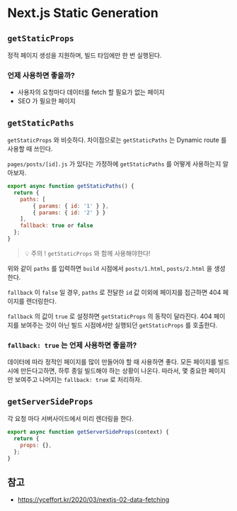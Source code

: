 # Next.js Static Generation

## `getStaticProps`

정적 페이지 생성을 지원하며, 빌드 타임에만 한 번 실행된다.

### 언제 사용하면 좋을까?

- 사용자의 요청마다 데이터를 fetch 할 필요가 없는 페이지
- SEO 가 필요한 페이지

## `getStaticPaths`

`getStaticProps` 와 비슷하다. 차이점으로는 `getStaticPaths` 는 Dynamic route 를 사용할 때 쓰인다.

`pages/posts/[id].js` 가 있다는 가정하에 `getStaticPaths` 를 어떻게 사용하는지 알아보자.

```javascript
export async function getStaticPaths() {
  return {
    paths: [
        { params: { id: '1' } },
        { params: { id: '2' } }
    ],
    fallback: true or false
  };
}
```

> 💡 주의 ! `getStaticProps` 와 함께 사용해야한다!

위와 같이 `paths` 를 입력하면 `build` 시점에서 `posts/1.html`, `posts/2.html` 을 생성한다.

`fallback` 이 `false` 일 경우, `paths` 로 전달한 `id` 값 이외에 페이지를 접근하면 404 페이지를 렌더링한다.

`fallback` 의 값이 `true` 로 설정하면 `getStaticProps` 의 동작이 달라진다. 404 페이지를 보여주는 것이 아닌 빌드 시점에서만 실행되던 `getStaticProps` 를 호출한다.

### `fallback: true` 는 언제 사용하면 좋을까?

데이터에 따라 정적인 페이지를 많이 만들어야 할 때 사용하면 좋다. 모든 페이지를 빌드시에 만든다고하면, 하루 종일 빌드해야 하는 상황이 나온다. 따라서, 몇 중요한 페이지만 보여주고 나머지는 `fallback: true` 로 처리하자.

## `getServerSideProps`

각 요청 마다 서버사이드에서 미리 렌더링을 한다.

```javascript
export async function getServerSideProps(context) {
  return {
    props: {},
  };
}
```

## 참고

- https://yceffort.kr/2020/03/nextjs-02-data-fetching
